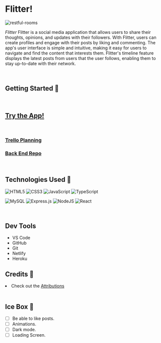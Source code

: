 
<h1>Flitter!</h1>


<img src="https://i.imgur.com/1tSjjdS.png" alt="restful-rooms">

<p>
<em>Flitter</em> Flitter is a social media application that allows users to share their thoughts, opinions, and updates with their followers. With Flitter, users can create profiles and engage with their posts by liking and commenting.
The app's user interface is simple and intuitive, making it easy for users to navigate and find the content that interests them. Flitter's timeline feature displays the latest posts from users that the user follows, enabling them to stay up-to-date with their network.</p>

<br>
<h2>Getting Started 🚦</h2>
<br>

<h2>
<a href="https://flitter-app.netlify.app" rel="nofollow">Try the App!</a>
</h2>

<br>

<h3> 
<a href="https://trello.com/b/jwSJNlK6/flitter-app"> Trello Planning</a>
</h3>

<h3>
<a href="https://github.com/juanm98/flitter-back-end" rel="nofollow">Back End Repo</a>
</h3>

<br>

<h2>Technologies Used 💾</h2>


![HTML5](https://img.shields.io/badge/html5-%23E34F26.svg?style=for-the-badge&logo=html5&logoColor=white)
![CSS3](https://img.shields.io/badge/css3-%231572B6.svg?style=for-the-badge&logo=css3&logoColor=white)
![JavaScript](https://img.shields.io/badge/javascript-%23323330.svg?style=for-the-badge&logo=javascript&logoColor=%23F7DF1E)
![TypeScript](https://img.shields.io/badge/typescript-%23007ACC.svg?style=for-the-badge&logo=typescript&logoColor=white)

![MySQL](https://img.shields.io/badge/mysql-%2300f.svg?style=for-the-badge&logo=mysql&logoColor=white)
![Express.js](https://img.shields.io/badge/express.js-%23404d59.svg?style=for-the-badge&logo=express&logoColor=%2361DAFB)
![NodeJS](https://img.shields.io/badge/node.js-6DA55F?style=for-the-badge&logo=node.js&logoColor=white)
![React](https://img.shields.io/badge/React-20232A?style=for-the-badge&logo=react&logoColor=61DAFB)


<br>

<h2>Dev Tools</h2>

<ul>
<li>VS Code</li>
<li>GitHub</li>
<li>Git</li>
<li>Netlify</li>
<li>Heroku</li>
</ul>

<h2>Credits 🙌</h2>
<li>
Check out the
<a href="https://github.com/juanm98/flitter-front-end/blob/main/Assets.md">Attributions</a>
</li>

<br>

<h2>Ice Box 🧊</h2>

 - [ ] Be able to like posts. 
 - [ ] Animations. 
 - [ ] Dark mode.
 - [ ] Loading Screen.